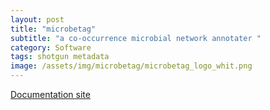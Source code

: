 ```yaml
---
layout: post
title: "microbetag"
subtitle: "a co-occurrence microbial network annotater "
category: Software
tags: shotgun metadata
image: /assets/img/microbetag/microbetag_logo_whit.png
---
```



[Documentation site](https://hariszaf.github.io/microbetag/)


